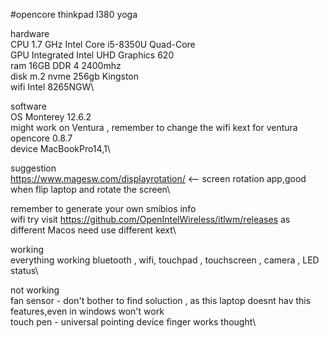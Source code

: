 
#opencore thinkpad l380 yoga


hardware\
CPU  1.7 GHz Intel Core i5-8350U Quad-Core\
GPU  Integrated Intel UHD Graphics 620\
ram  16GB DDR 4 2400mhz\
disk  m.2 nvme 256gb Kingston\
wifi  Intel 8265NGW\

software\
OS  Monterey 12.6.2\
might work on Ventura , remember to change the wifi kext for ventura
opencore 0.8.7\
device  MacBookPro14,1\

suggestion\
https://www.magesw.com/displayrotation/  <-- screen rotation app,good when flip laptop and rotate the screen\


remember to generate your own smibios info\
wifi try visit https://github.com/OpenIntelWireless/itlwm/releases as different Macos need use different kext\

working\
everything working bluetooth , wifi, touchpad , touchscreen , camera , LED status\

not working\
fan sensor  - don't bother to find soluction , as this laptop doesnt hav this features,even in windows won't work\
touch pen - universal pointing device finger works thought\
